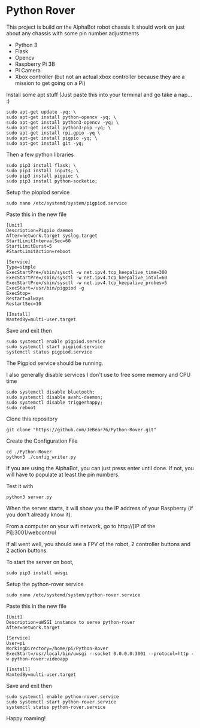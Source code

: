 # Python Rover

This project is build on the AlphaBot robot chassis 
It should work on just about any chassis with some pin number adjustments

+ Python 3
+ Flask
+ Opencv
+ Raspberry Pi 3B 
+ Pi Camera 
+ Xbox controller (but not an actual xbox controller because they are a mission to get going on a Pi)

Install some apt stuff (Just paste this into your terminal and go take a nap... :)
```
sudo apt-get update -yq; \
sudo apt-get install python-opencv -yq; \
sudo apt-get install python3-opencv -yq; \
sudo apt-get install python3-pip -yq; \
sudo apt-get install rpi.gpio -yq \
sudo apt-get install pigpio -yq; \
sudo apt-get install git -yq;
```

Then a few python libraries
```
sudo pip3 install flask; \
sudo pip3 install inputs; \
sudo pip3 install pigpio; \
sudo pip3 install python-socketio;
```

Setup the piopiod service
```
sudo nano /etc/systemd/system/pigpiod.service
```

Paste this in the new file
```
[Unit]
Description=Pigpio daemon
After=network.target syslog.target
StartLimitIntervalSec=60
StartLimitBurst=5
#StartLimitAction=reboot

[Service]
Type=simple
ExecStartPre=/sbin/sysctl -w net.ipv4.tcp_keepalive_time=300
ExecStartPre=/sbin/sysctl -w net.ipv4.tcp_keepalive_intvl=60
ExecStartPre=/sbin/sysctl -w net.ipv4.tcp_keepalive_probes=5
ExecStart=/usr/bin/pigpiod -g
ExecStop=
Restart=always
RestartSec=10

[Install]
WantedBy=multi-user.target
```

Save and exit then 
```
sudo systemctl enable pigpiod.service
sudo systemctl start pigpiod.service
systemctl status pigpiod.service
```

The Pigpiod service should be running.

I also generally disable services I don't use to free some memory and CPU time
```
sudo systemctl disable bluetooth;
sudo systemctl disable avahi-daemon;
sudo systemctl disable triggerhappy;
sudo reboot
```

Clone this repository
```
git clone "https://github.com/JeBear76/Python-Rover.git"
```

Create the Configuration File
```
cd ./Python-Rover
python3 ./config_writer.py
```

If you are using the AlphaBot, you can just press enter until done.
If not, you will have to populate at least the pin numbers.

Test it with
```
python3 server.py
```

When the server starts, it will show you the IP address of your Raspberry (if you don't already know it).

From a computer on your wifi network, go to 
http://[IP of the Pi]:3001/webcontrol

If all went well, you should see a FPV of the robot, 2 controller buttons and 2 action buttons.

To start the server on boot,
```
sudo pip3 install uwsgi
```

Setup the python-rover service
```
sudo nano /etc/systemd/system/python-rover.service
```

Paste this in the new file
```
[Unit]
Description=uWSGI instance to serve python-rover
After=network.target

[Service]
User=pi
WorkingDirectory=/home/pi/Python-Rover
ExecStart=/usr/local/bin/uwsgi --socket 0.0.0.0:3001 --protocol=http -w python-rover:videoapp

[Install]
WantedBy=multi-user.target
```

Save and exit then 
```
sudo systemctl enable python-rover.service
sudo systemctl start python-rover.service
systemctl status python-rover.service
```

Happy roaming!